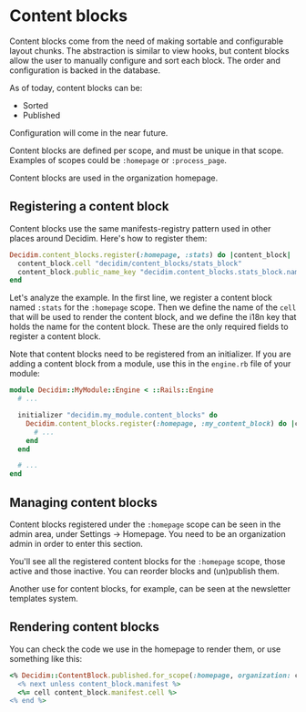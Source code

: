 # Content blocks

Content blocks come from the need of making sortable and configurable layout chunks. The abstraction is similar to view hooks, but content blocks allow the user to manually configure and sort each block. The order and configuration is backed in the database.

As of today, content blocks can be:

- Sorted
- Published

Configuration will come in the near future.

Content blocks are defined per scope, and must be unique in that scope. Examples of scopes could be `:homepage` or `:process_page`.

Content blocks are used in the organization homepage.

## Registering a content block

Content blocks use the same manifests-registry pattern used in other places around Decidim. Here's how to register them:

```ruby
Decidim.content_blocks.register(:homepage, :stats) do |content_block|
  content_block.cell "decidim/content_blocks/stats_block"
  content_block.public_name_key "decidim.content_blocks.stats_block.name"
end
```

Let's analyze the example. In the first line, we register a content block named `:stats` for the `:homepage` scope. Then we define the name of the `cell` that will be used to render the content block, and we define the i18n key that holds the name for the content block. These are the only required fields to register a content block.

Note that content blocks need to be registered from an initializer. If you are adding a content block from a module, use this in the `engine.rb` file of your module:

```ruby
module Decidim::MyModule::Engine < ::Rails::Engine
  # ...

  initializer "decidim.my_module.content_blocks" do
    Decidim.content_blocks.register(:homepage, :my_content_block) do |content_block|
      # ...
    end
  end

  # ...
end
```

## Managing content blocks

Content blocks registered under the `:homepage` scope can be seen in the admin area, under Settings -> Homepage. You need to be an organization admin in order to enter this section.

You'll see all the registered content blocks for the `:homepage` scope, those active and those inactive. You can reorder blocks and (un)publish them.

Another use for content blocks, for example, can be seen at the newsletter templates system.

## Rendering content blocks

You can check the code we use in the homepage to render them, or use something like this:

```ruby
<% Decidim::ContentBlock.published.for_scope(:homepage, organization: current_organization).each do |content_block| %>
  <% next unless content_block.manifest %>
  <%= cell content_block.manifest.cell %>
<% end %>
```
